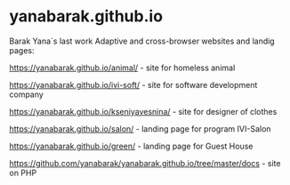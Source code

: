 # yanabarak.github.io
Barak Yana`s last work
  Adaptive and cross-browser websites and landig pages:
 
https://yanabarak.github.io/animal/ - site for homeless animal

https://yanabarak.github.io/ivi-soft/ - site for software development company

https://yanabarak.github.io/kseniyavesnina/ - site for designer of clothes

https://yanabarak.github.io/salon/ - landing page for program IVI-Salon

https://yanabarak.github.io/green/ - landing page for Guest House

https://github.com/yanabarak/yanabarak.github.io/tree/master/docs - site on PHP
